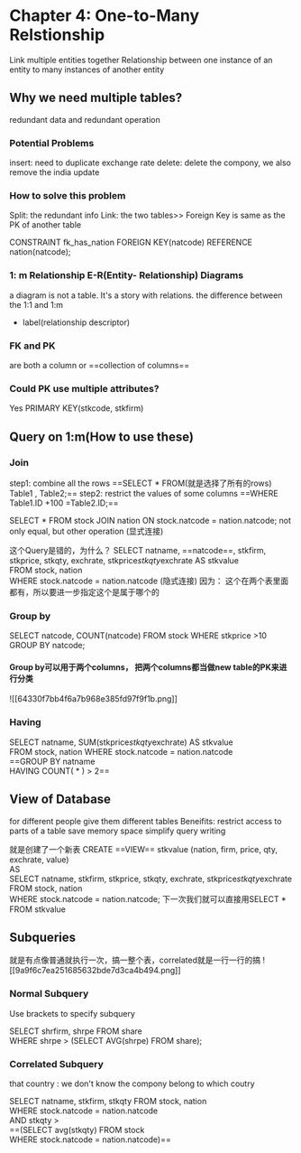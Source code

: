 # Chapter 4: One-to-Many Relstionship
Link multiple entities together
Relationship between one instance of an entity to many  instances of another entity
## Why we need multiple tables?
redundant data and redundant operation
### Potential Problems
insert: need to duplicate exchange rate
delete: delete the compony, we also remove the india
update
### How to solve this problem
Split: the redundant info
Link: the two tables>> Foreign Key is same as the PK of another table

CONSTRAINT fk_has_nation FOREIGN KEY(natcode) REFERENCE nation(natcode);
### 1: m Relationship E-R(Entity- Relationship) Diagrams
a diagram is not a table. It's a story with relations.
the difference between the 1:1 and 1:m
- label(relationship descriptor)
### FK and PK
are both a column or ==collection of columns==
### Could PK use multiple attributes?
Yes
PRIMARY KEY(stkcode, stkfirm)
## Query on 1:m(How to use these)
### Join
step1: combine all the rows
==SELECT * FROM(就是选择了所有的rows) Table1 , Table2;==
step2: restrict the values of some columns
==WHERE Table1.ID +100 =Table2.ID;==

SELECT * FROM stock JOIN nation
ON stock.natcode = nation.natcode;
not only equal, but other operation
(显式连接)

这个Query是错的，为什么？
SELECT natname, ==natcode==, stkfirm, stkprice, stkqty, exchrate, stkprice*stkqty*exchrate AS stkvalue  
FROM stock, nation  
WHERE stock.natcode = nation.natcode
(隐式连接)
因为： 这个在两个表里面都有，所以要进一步指定这个是属于哪个的

### Group by
SELECT natcode, COUNT(natcode) FROM stock
WHERE stkprice >10
GROUP BY natcode;
#### Group by可以用于两个columns， 把两个columns都当做new table的PK来进行分类
![[64330f7bb4f6a7b968e385fd97f9f1b.png]]
### Having
SELECT natname, SUM(stkprice*stkqty*exchrate) AS stkvalue  
FROM stock, nation WHERE stock.natcode = nation.natcode  
==GROUP BY natname  
HAVING COUNT( * ) > 2==
## View of Database
for different people give them different tables
Beneifits:
restrict access to parts of a table
save memory space
simplify query writing

就是创建了一个新表
CREATE ==VIEW== stkvalue (nation, firm, price, qty, exchrate, value)  
AS  
SELECT natname, stkfirm, stkprice, stkqty, exchrate, stkprice*stkqty*exchrate  
FROM stock, nation  
WHERE stock.natcode = nation.natcode;
下一次我们就可以直接用SELECT * FROM stkvalue
## Subqueries
就是有点像普通就执行一次，搞一整个表，correlated就是一行一行的搞
![[9a9f6c7ea251685632bde7d3ca4b494.png]]
### Normal Subquery
Use brackets to specify subquery

SELECT shrfirm, shrpe FROM share  
WHERE shrpe > (SELECT AVG(shrpe) FROM share);
### Correlated Subquery
that country : we don't know the compony belong to which coutry

SELECT natname, stkfirm, stkqty FROM stock, nation  
WHERE stock.natcode = nation.natcode  
AND stkqty >  
==(SELECT avg(stkqty) FROM stock  
WHERE stock.natcode = nation.natcode)==
